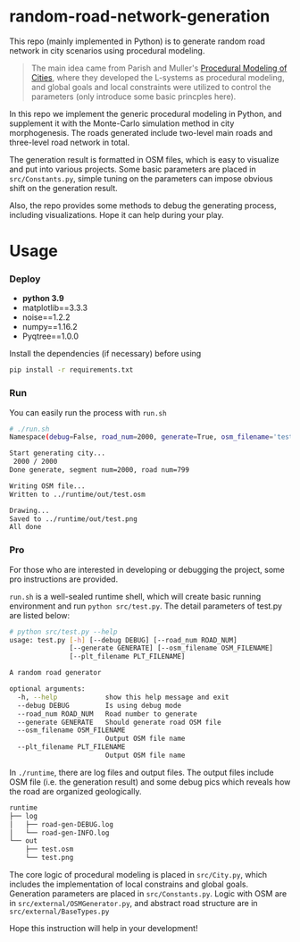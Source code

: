 # random-road-network-generation
This repo (mainly implemented in Python) is to generate random road network in city scenarios using procedural modeling. 

> The main idea came from Parish and Muller's [Procedural Modeling of Cities](https://cgl.ethz.ch/Downloads/Publications/Papers/2001/p_Par01.pdf), where they developed the L-systems as procedural modeling, and global goals and local constraints were utilized to control the parameters (only introduce some basic princples here).

In this repo we implement the generic procedural modeling in Python, and supplement it with the Monte-Carlo simulation method in city morphogenesis. The roads generated include two-level main roads and three-level road network in total. 

The generation result is formatted in OSM files, which is easy to visualize and put into various projects. 
Some basic parameters are placed in `src/Constants.py`, simple tuning on the parameters can impose obvious shift on the generation result. 

Also, the repo provides some methods to debug the generating process, including visualizations. Hope it can help during your play.

# Usage

### Deploy
- **python 3.9**
- matplotlib==3.3.3
- noise==1.2.2
- numpy==1.16.2
- Pyqtree==1.0.0

Install the dependencies (if necessary) before using
```bash
pip install -r requirements.txt
```


### Run
You can easily run the process with `run.sh`
```bash
# ./run.sh
Namespace(debug=False, road_num=2000, generate=True, osm_filename='test.osm', plt_filename='test.png')

Start generating city...
 2000 / 2000
Done generate, segment num=2000, road num=799

Writing OSM file...
Written to ../runtime/out/test.osm

Drawing...
Saved to ../runtime/out/test.png
All done
```

### Pro
For those who are interested in developing or debugging the project, some pro instructions are provided.

`run.sh` is a well-sealed runtime shell, which will create basic running environment and run `python src/test.py`.
The detail parameters of test.py are listed below:


```bash
# python src/test.py --help
usage: test.py [-h] [--debug DEBUG] [--road_num ROAD_NUM]
               [--generate GENERATE] [--osm_filename OSM_FILENAME]
               [--plt_filename PLT_FILENAME]

A random road generator

optional arguments:
  -h, --help            show this help message and exit
  --debug DEBUG         Is using debug mode
  --road_num ROAD_NUM   Road number to generate
  --generate GENERATE   Should generate road OSM file
  --osm_filename OSM_FILENAME
                        Output OSM file name
  --plt_filename PLT_FILENAME
                        Output OSM file name
```

In `./runtime`, there are log files and output files. The output files include OSM file (i.e. the generation result) and some debug pics which reveals how the road are organized geologically.

```bash
runtime
├── log
│   ├── road-gen-DEBUG.log
│   └── road-gen-INFO.log
└── out
    ├── test.osm
    └── test.png
```

The core logic of procedural modeling is placed in `src/City.py`, which includes the implementation of local constrains and global goals. Generation parameters are placed in `src/Constants.py`. Logic with OSM are in `src/external/OSMGenerator.py`, and abstract road structure are in `src/external/BaseTypes.py`

Hope this instruction will help in your development!
